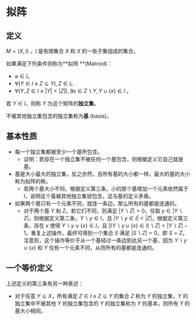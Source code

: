 # 拟阵

## 定义

$M = (X, I)$ ，$I$ 是有限集合 $X$ 和 $X$ 的一些子集组成的集合。

如果满足下列条件则称为**拟阵 **(Matroid)：

* $\varnothing \in I$。
* $\forall (Y \in I \land Z \subseteq Y),Z \in I$。
* $\forall(Y,Z \in I \land |Y| < |Z|),\exists x \in Z \backslash Y,Y \cup \{x\} \in I$ 。

若 $Y \in I$，则称 $Y$ 为这个矩阵的**独立集**。

不被其他独立集包含的独立集称为**基** (basis)。

## 基本性质

- 每一个独立集都被至少一个基所包含。
  - 证明：若存在一个独立集不被任何一个基包含，则根据定义它自己就是基。
- 基是大小最大的独立集，反之亦然，且所有基的大小都一样。最大的基的大小称为拟阵的秩。
  - 若两个基大小不同，根据定义第三条，小的那个基增加一个元素依然属于 $I$，说明这个基被其他独立集锁包含，这与基的定义矛盾。
- 如果两个基只有一个元素不同，就连一条边，那么所有的基都是连通的。
  - 对于两个基 $Y$ 和 $Z$，若它们不同，则满足 $|Y \backslash Z| > 0$，任取 $y \in |Y \backslash Z|$，则根据定义第二条，$Y  \backslash y \in I$，且 $|Y  \backslash y \in I| < |Z|$，根据定义第三条，存在 $x$ 使得 $Y  \backslash y \cup \{x\} \in I$，且 $|(Y  \backslash y \cup \{x\} \in I) \backslash Z| = |Y \backslash Z|-1$。重复上述操作，最终可得到一个集合 $S$ 满足 $|S \backslash Z| = 0$，即 $S = Z$。注意到，这个操作等价于从一个基经过一条边到达另一个基，因为 $Y  \backslash y \cup \{x\}$ 和 $Y$ 仅有一个元素不同，从而所有的基都是连通的。

## 一个等价定义

上述定义的第三条有另一种表述：

- 对于任意 $Y \subseteq X$，所有满足 $Z \in I \land Z \subseteq Y$ 的集合 $Z$ 称为 $Y$ 的独立集，$Y$ 的独立集中不被其他 $Y$ 的独立集包含的 $Y$ 的独立集称为 $Y$ 的基本，则所有 $Y$ 的基大小相同。

